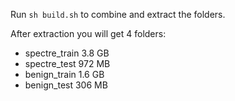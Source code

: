 Run `sh build.sh` to combine and extract the folders.

After extraction you will get 4 folders:
  * spectre_train 3.8 GB
  * spectre_test  972 MB
  * benign_train  1.6 GB
  * benign_test   306 MB
